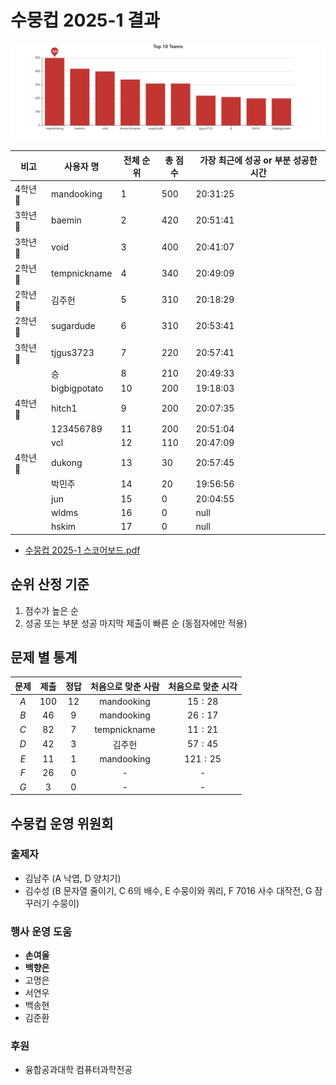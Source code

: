 # 수뭉컵 2025-1 결과

![Top 10 Teams](/file/Top%2010%20Teams.png)

| 비고     | 사용자 명     | 전체 순위 | 총 점수 | 가장 최근에 성공 or 부분 성공한 시간 |
| -------- | ------------ | --------- | ------- | --------- |
| 4학년 🥇 | mandooking   | 1         | 500     | 20:31:25 |
| 3학년 🥇 | baemin       | 2         | 420     | 20:51:41 |
| 3학년 🥈 | void         | 3         | 400     | 20:41:07 |
| 2학년 🥇 | tempnickname | 4         | 340     | 20:49:09 |
| 2학년 🥈 | 김주헌    | 5         | 310     | 20:18:29 |
| 2학년 🥉 | sugardude        | 6         | 310     | 20:53:41 |
| 3학년 🥉 | tjgus3723    | 7         | 220     | 20:57:41 |
|          | 승           | 8         | 210     | 20:49:33 |
|          | bigbigpotato | 10        | 200     | 19:18:03 |
| 4학년 🥈 | hitch1       | 9         | 200     | 20:07:35 |
|          | 123456789    | 11        | 200     | 20:51:04 |
|          | vcl          | 12        | 110     | 20:47:09 |
| 4학년 🥉 | dukong       | 13        | 30     | 20:57:45 |
|          | 박민주       | 14        | 20     | 19:56:56 |
|          | jun         | 15        | 0     | 20:04:55 |
|          | wldms         | 16        | 0     | null |
|          | hskim       | 17        | 0     | null |

-   [수뭉컵 2025-1 스코어보드.pdf](file/수뭉컵%202025-1%20스코어보드.pdf)

## 순위 산정 기준

1. 점수가 높은 순
2. 성공 또는 부분 성공 마지막 제출이 빠른 순 (동점자에만 적용)

## 문제 별 통계

| 문제 | 제출 | 정답 | 처음으로 맞춘 사람 | 처음으로 맞춘 시각 |
| :---: | :---: | :---: | :---: | :---: |
| $A$ | $100$ | $12$ | mandooking | $15:28$ |
| $B$ | $46$ | $9$ | mandooking | $26:17$ |
| $C$ | $82$ | $7$ | tempnickname | $11:21$ |
| $D$ | $42$ | $3$ | 김주헌 | $57:45$ |
| $E$ | $11$ | $1$ | mandooking | $121:25$ |
| $F$ | $26$ | $0$ | - | - |
| $G$ | $3$ | $0$ | - | - |

## 수뭉컵 운영 위원회

### 출제자

-   김남주 (A 낙엽, D 양치기)
-   김수성 (B 문자열 줄이기, C 6의 배수, E 수뭉이와 쿼리, F 7016 사수 대작전, G 잠꾸러기 수뭉이)

### 행사 운영 도움

-   **손여울**
-   **백향은**
-   고명은
-   서연우
-   백송현
-   김준환

### 후원

-   융합공과대학 컴퓨터과학전공

